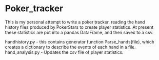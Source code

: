 # Poker_tracker
This is my personal attempt to write a poker tracker, reading the hand history files produced by PokerStars to create player statistics. At present these statistics are put into a pandas DataFrame, and then saved to a csv.

handhistory.py - this contains generator function Parse_hands(file), which creates a dictionary to describe the events of each hand in a file.
hand_analysis.py - Updates the csv file of player statistics.
